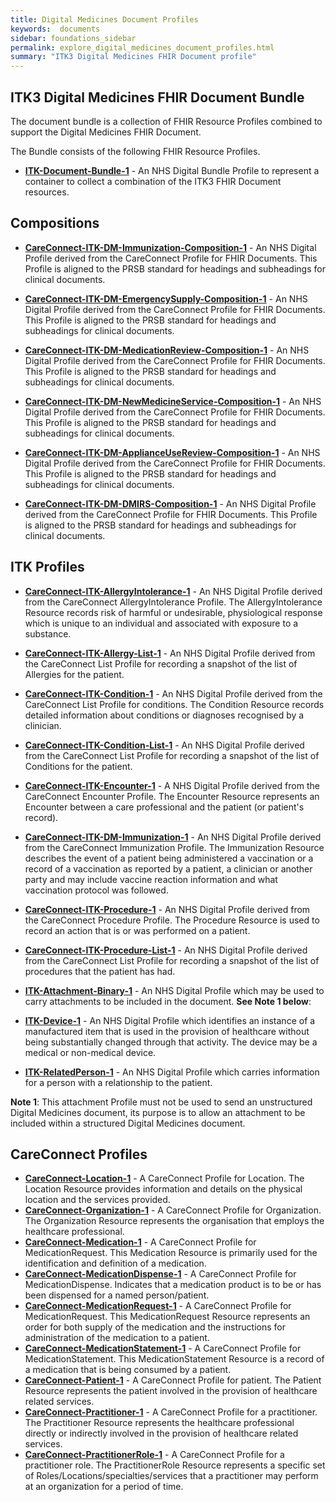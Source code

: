```yaml
---
title: Digital Medicines Document Profiles 
keywords:  documents
sidebar: foundations_sidebar
permalink: explore_digital_medicines_document_profiles.html
summary: "ITK3 Digital Medicines FHIR Document profile"
---
```



## ITK3 Digital Medicines FHIR Document Bundle ##

The document bundle is a collection of FHIR Resource Profiles combined to support the Digital Medicines FHIR Document.

The Bundle consists of the following FHIR Resource Profiles.

- **[ITK-Document-Bundle-1](https://fhir.nhs.uk/STU3/StructureDefinition/ITK-Document-Bundle-1)** - An NHS Digital Bundle Profile to represent a container to collect a combination of the ITK3 FHIR Document resources.

## Compositions ##

- **[CareConnect-ITK-DM-Immunization-Composition-1](https://fhir.nhs.uk/STU3/StructureDefinition/CareConnect-ITK-DM-Immunization-Composition-1)** - An NHS Digital Profile derived from the CareConnect Profile for FHIR Documents. This Profile is aligned to the PRSB standard for headings and subheadings for clinical documents.

- **[CareConnect-ITK-DM-EmergencySupply-Composition-1](https://fhir.nhs.uk/STU3/StructureDefinition/CareConnect-ITK-DM-EmergencySupply-Composition-1)** - An NHS Digital Profile derived from the CareConnect Profile for FHIR Documents. This Profile is aligned to the PRSB standard for headings and subheadings for clinical documents.

- **[CareConnect-ITK-DM-MedicationReview-Composition-1](https://fhir.nhs.uk/STU3/StructureDefinition/CareConnect-ITK-DM-MedicationReview-Composition-1)** - An NHS Digital Profile derived from the CareConnect Profile for FHIR Documents. This Profile is aligned to the PRSB standard for headings and subheadings for clinical documents.

- **[CareConnect-ITK-DM-NewMedicineService-Composition-1](https://fhir.nhs.uk/STU3/StructureDefinition/CareConnect-ITK-DM-NewMedicineService-Composition-1)** - An NHS Digital Profile derived from the CareConnect Profile for FHIR Documents. This Profile is aligned to the PRSB standard for headings and subheadings for clinical documents.

- **[CareConnect-ITK-DM-ApplianceUseReview-Composition-1](https://fhir.nhs.uk/STU3/StructureDefinition/CareConnect-ITK-DM-ApplianceUseReview-Composition-1)** - An NHS Digital Profile derived from the CareConnect Profile for FHIR Documents. This Profile is aligned to the PRSB standard for headings and subheadings for clinical documents.

- **[CareConnect-ITK-DM-DMIRS-Composition-1](https://fhir.nhs.uk/STU3/StructureDefinition/CareConnect-ITK-DM-DMIRS-Composition-1)** - An NHS Digital Profile derived from the CareConnect Profile for FHIR Documents. This Profile is aligned to the PRSB standard for headings and subheadings for clinical documents.

## ITK Profiles ##

- **[CareConnect-ITK-AllergyIntolerance-1](https://fhir.nhs.uk/STU3/StructureDefinition/CareConnect-ITK-AllergyIntolerance-1)** - An NHS Digital Profile derived from the CareConnect AllergyIntolerance Profile. The AllergyIntolerance Resource records risk of harmful or undesirable, physiological response which is unique to an individual and associated with exposure to a substance.
- **[CareConnect-ITK-Allergy-List-1](https://fhir.nhs.uk/STU3/StructureDefinition/CareConnect-ITK-Allergy-List-1)** - An NHS Digital Profile derived from the CareConnect List Profile for recording a snapshot of the list of Allergies for the patient.

- **[CareConnect-ITK-Condition-1](https://fhir.nhs.uk/STU3/StructureDefinition/CareConnect-ITK-Condition-1)** -	An NHS Digital Profile derived from the CareConnect List Profile for conditions. The Condition Resource records detailed information about conditions or diagnoses recognised by a clinician.
- **[CareConnect-ITK-Condition-List-1](https://fhir.nhs.uk/STU3/StructureDefinition/CareConnect-ITK-Condition-List-1)** - An NHS Digital Profile derived from the CareConnect List Profile for recording a snapshot of the list of Conditions for the patient.
- **[CareConnect-ITK-Encounter-1](https://fhir.nhs.uk/STU3/StructureDefinition/CareConnect-ITK-Encounter-1)** - A NHS Digital Profile derived from the CareConnect Encounter Profile. The Encounter Resource represents an Encounter between a care professional and the patient (or patient's record).
- **[CareConnect-ITK-DM-Immunization-1](https://fhir.nhs.uk/STU3/StructureDefinition/CareConnect-ITK-DM-Immunization-1)** - An NHS Digital Profile derived from the CareConnect Immunization Profile.  The Immunization Resource describes the event of a patient being administered a vaccination or a record of a vaccination as reported by a patient, a clinician or another party and may include vaccine reaction information and what vaccination protocol was followed.
- **[CareConnect-ITK-Procedure-1](https://fhir.nhs.uk/STU3/StructureDefinition/CareConnect-ITK-Procedure-1)** - An NHS Digital Profile derived from the CareConnect Procedure Profile. The Procedure Resource is used to record an action that is or was performed on a patient.
- **[CareConnect-ITK-Procedure-List-1](https://fhir.nhs.uk/STU3/StructureDefinition/CareConnect-ITK-Procedure-List-1)** - An NHS Digital Profile derived from the CareConnect List Profile for recording a snapshot of the list of procedures that the patient has had.
- **[ITK-Attachment-Binary-1](https://fhir.nhs.uk/STU3/StructureDefinition/ITK-Attachment-Binary-1)** - An NHS Digital Profile which may be used to carry attachments to be included in the document. **See Note 1 below**:
- **[ITK-Device-1](https://fhir.nhs.uk/STU3/StructureDefinition/ITK-Device-1)** - An NHS Digital Profile which identifies an instance of a manufactured item that is used in the provision of healthcare without being substantially changed through that activity. The device may be a medical or non-medical device.
- **[ITK-RelatedPerson-1](https://fhir.nhs.uk/STU3/StructureDefinition/ITK-RelatedPerson-1)** - An NHS Digital Profile which carries information for a person with a relationship to the patient.

**Note 1**: This attachment Profile must not be used to send an unstructured Digital Medicines document, its purpose is to allow an attachment to be included within a structured Digital Medicines document.

## CareConnect Profiles ##

- **[CareConnect-Location-1](https://fhir.hl7.org.uk/STU3/StructureDefinition/CareConnect-Location-1)** - A CareConnect Profile for Location. The Location Resource provides information and details on the physical location and the services provided.
- **[CareConnect-Organization-1](https://fhir.hl7.org.uk/STU3/StructureDefinition/CareConnect-Organization-1)** - 	A CareConnect Profile for Organization. The Organization Resource represents the organisation that employs the healthcare professional.
- **[CareConnect-Medication-1](https://fhir.hl7.org.uk/STU3/StructureDefinition/CareConnect-Medication-1)** - A CareConnect Profile for MedicationRequest. This Medication Resource is primarily used for the identification and definition of a medication.
- **[CareConnect-MedicationDispense-1](https://fhir.hl7.org.uk/STU3/StructureDefinition/CareConnect-MedicationDispense-1)** - A CareConnect Profile for MedicationDispense. Indicates that a medication product is to be or has been dispensed for a named person/patient.
- **[CareConnect-MedicationRequest-1](https://fhir.hl7.org.uk/STU3/StructureDefinition/CareConnect-MedicationRequest-1)** - A CareConnect Profile for MedicationRequest. This MedicationRequest Resource represents an order for both supply of the medication and the instructions for administration of the medication to a patient.
- **[CareConnect-MedicationStatement-1](https://fhir.hl7.org.uk/STU3/StructureDefinition/CareConnect-MedicationStatement-1)** - A CareConnect Profile for MedicationStatement. This MedicationStatement Resource is a record of a medication that is being consumed by a patient.
- **[CareConnect-Patient-1](https://fhir.hl7.org.uk/STU3/StructureDefinition/CareConnect-Patient-1)** - A CareConnect Profile for patient. The Patient Resource represents the patient involved in the provision of healthcare related services.
- **[CareConnect-Practitioner-1](https://fhir.hl7.org.uk/STU3/StructureDefinition/CareConnect-Practitioner-1)** - A CareConnect Profile for a practitioner. The Practitioner Resource represents the healthcare professional directly or indirectly involved in the provision of healthcare related services.
- **[CareConnect-PractitionerRole-1](https://fhir.hl7.org.uk/STU3/StructureDefinition/CareConnect-PractitionerRole-1)** - A CareConnect Profile for a practitioner role. The PractitionerRole Resource represents a specific set of Roles/Locations/specialties/services that a practitioner may perform at an organization for a period of time.